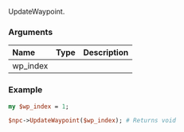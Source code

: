 UpdateWaypoint.
### Arguments
**Name**|**Type**|**Description**
:---|:---|:---
wp_index||

### Example

```perl
my $wp_index = 1;

$npc->UpdateWaypoint($wp_index); # Returns void
```